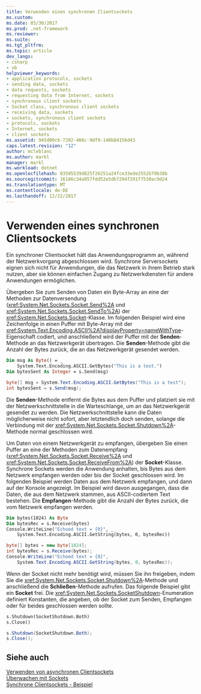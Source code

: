 ```yaml
---
title: Verwenden eines synchronen Clientsockets
ms.custom: 
ms.date: 03/30/2017
ms.prod: .net-framework
ms.reviewer: 
ms.suite: 
ms.tgt_pltfrm: 
ms.topic: article
dev_langs:
- csharp
- vb
helpviewer_keywords:
- application protocols, sockets
- sending data, sockets
- data requests, sockets
- requesting data from Internet, sockets
- synchronous client sockets
- Socket class, synchronous client sockets
- receiving data, sockets
- sockets, synchronous client sockets
- protocols, sockets
- Internet, sockets
- client sockets
ms.assetid: 945d00c6-7202-466c-9df9-140b84156d43
caps.latest.revision: "12"
author: mcleblanc
ms.author: markl
manager: markl
ms.workload: dotnet
ms.openlocfilehash: 03595539d825f26251a24fce33ede2552b79b38b
ms.sourcegitcommit: 16186c34a957fdd52e5db7294f291f7530ac9d24
ms.translationtype: MT
ms.contentlocale: de-DE
ms.lasthandoff: 12/22/2017
---
```

# <a name="using-a-synchronous-client-socket"></a>Verwenden eines synchronen Clientsockets
Ein synchroner Clientsocket hält das Anwendungsprogramm an, während der Netzwerkvorgang abgeschlossen wird. Synchrone Serversockets eignen sich nicht für Anwendungen, die das Netzwerk in ihrem Betrieb stark nutzen, aber sie können einfachen Zugang zu Netzwerkdiensten für andere Anwendungen ermöglichen.  
  
 Übergeben Sie zum Senden von Daten ein Byte-Array an eine der Methoden zur Datenversendung (<xref:System.Net.Sockets.Socket.Send%2A> und <xref:System.Net.Sockets.Socket.SendTo%2A>) der <xref:System.Net.Sockets.Socket>-Klasse. Im folgenden Beispiel wird eine Zeichenfolge in einen Puffer mit Byte-Array mit der <xref:System.Text.Encoding.ASCII%2A?displayProperty=nameWithType>-Eigenschaft codiert, und anschließend wird der Puffer mit der **Senden**-Methode an das Netzwerkgerät übertragen. Die **Senden**-Methode gibt die Anzahl der Bytes zurück, die an das Netzwerkgerät gesendet werden.  
  
```vb  
Dim msg As Byte() = _  
    System.Text.Encoding.ASCII.GetBytes("This is a test.")  
Dim bytesSent As Integer = s.Send(msg)  
```  
  
```csharp  
byte[] msg = System.Text.Encoding.ASCII.GetBytes("This is a test");  
int bytesSent = s.Send(msg);  
```  
  
 Die **Senden**-Methode entfernt die Bytes aus dem Puffer und platziert sie mit der Netzwerkschnittstelle in die Warteschlange, um an das Netzwerkgerät gesendet zu werden. Die Netzwerkschnittstelle kann die Daten möglicherweise nicht sofort, aber letztendlich doch senden, solange die Verbindung mit der <xref:System.Net.Sockets.Socket.Shutdown%2A>-Methode normal geschlossen wird.  
  
 Um Daten von einem Netzwerkgerät zu empfangen, übergeben Sie einen Puffer an eine der Methoden zum Datenempfang (<xref:System.Net.Sockets.Socket.Receive%2A> und <xref:System.Net.Sockets.Socket.ReceiveFrom%2A>) der **Socket**-Klasse. Synchrone Sockets werden die Anwendung anhalten, bis Bytes aus dem Netzwerk empfangen werden oder bis der Socket geschlossen wird. Im folgenden Beispiel werden Daten aus dem Netzwerk empfangen, und dann auf der Konsole angezeigt. Im Beispiel wird davon ausgegangen, dass die Daten, die aus dem Netzwerk stammen, aus ASCII-codiertem Text bestehen. Die **Empfangen**-Methode gibt die Anzahl der Bytes zurück, die vom Netzwerk empfangen werden.  
  
```vb  
Dim bytes(1024) As Byte  
Dim bytesRec = s.Receive(bytes)  
Console.WriteLine("Echoed text = {0}", _  
    System.Text.Encoding.ASCII.GetString(bytes, 0, bytesRec))  
```  
  
```csharp  
byte[] bytes = new byte[1024];  
int bytesRec = s.Receive(bytes);  
Console.WriteLine("Echoed text = {0}",  
    System.Text.Encoding.ASCII.GetString(bytes, 0, bytesRec));  
```  
  
 Wenn der Socket nicht mehr benötigt wird, müssen Sie ihn freigeben, indem Sie die <xref:System.Net.Sockets.Socket.Shutdown%2A>-Methode und anschließend die **Schließen**-Methode aufrufen. Das folgende Beispiel gibt ein **Socket** frei. Die <xref:System.Net.Sockets.SocketShutdown>-Enumeration definiert Konstanten, die angeben, ob der Socket zum Senden, Empfangen oder für beides geschlossen werden sollte.  
  
```vb  
s.Shutdown(SocketShutdown.Both)  
s.Close()  
```  
  
```csharp  
s.Shutdown(SocketShutdown.Both);  
s.Close();  
```  
  
## <a name="see-also"></a>Siehe auch  
 [Verwenden von asynchronen Clientsockets](../../../docs/framework/network-programming/using-an-asynchronous-client-socket.md)  
 [Überwachen mit Sockets](../../../docs/framework/network-programming/listening-with-sockets.md)  
 [Synchrone Clientsockets - Beispiel](../../../docs/framework/network-programming/synchronous-client-socket-example.md)
